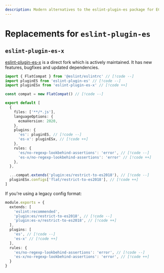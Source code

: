 ```yaml
---
description: Modern alternatives to the eslint-plugin-es package for ECMAScript feature linting
---
```


# Replacements for `eslint-plugin-es`

## `eslint-plugin-es-x`

[eslint-plugin-es-x](https://github.com/eslint-community/eslint-plugin-es-x) is a direct fork which is actively maintained. It has new features, bugfixes and updated dependencies.

```ts
import { FlatCompat } from '@eslint/eslintrc' // [!code --]
import pluginES from 'eslint-plugin-es' // [!code --]
import pluginESx from 'eslint-plugin-es-x' // [!code ++]

const compat = new FlatCompat() // [!code --]

export default [
  {
    files: ['**/*.js'],
    languageOptions: {
      ecmaVersion: 2020,
    },
    plugins: {
      'es': pluginES, // [!code --]
      'es-x': pluginESx, // [!code ++]
    },
    rules: {
      'es/no-regexp-lookbehind-assertions': 'error', // [!code --]
      'es-x/no-regexp-lookbehind-assertions': 'error' // [!code ++]
    },
  },

  ...compat.extends('plugin:es/restrict-to-es2018'), // [!code --]
  pluginESx.configs['flat/restrict-to-es2018'], // [!code ++]
]
```

If you're using a legacy config format:

```ts
module.exports = {
  extends: [
    'eslint:recommended',
    'plugin:es/restrict-to-es2018', // [!code --]
    'plugin:es-x/restrict-to-es2018', // [!code ++]
  ],
  plugins: [
    'es', // [!code --]
    'es-x' // [!code ++]
  ],
  rules: {
    'es/no-regexp-lookbehind-assertions': 'error', // [!code --]
    'es-x/no-regexp-lookbehind-assertions': 'error', // [!code ++]
  }
}
```
